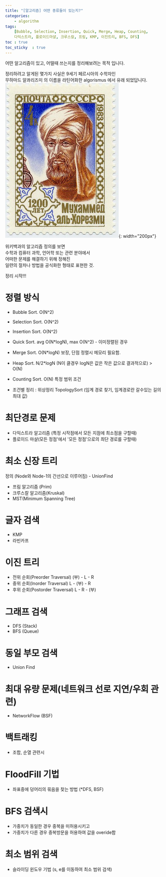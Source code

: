 ```yaml
---
title: "[알고리즘] 어떤 종류들이 있는지?"
categories: 
    - algorithm
tags: 
    [Bubble, Selection, Insertion, Quick, Merge, Heap, Counting,
    다익스트라, 플로이드마샬, 크루스칼, 프림, KMP, 이진트리, BFS, DFS]
toc : true
toc_sticky  : true    
---
```


어떤 알고리즘이 있고, 어떨때 쓰는지를 정리해보려는 목적 입니다.    

정리하려고  알게된 몇가지 사실은 9세기 페르시아의 수학자인    
무하마드 알콰리즈미 의 이름을 라틴어화한 algorismus 에서 유래 되었답니다.       
![무함마드 이븐 무사 알콰리즈미](/assets/images_post/algorithm/algorithm_muhamad.png){: width="200px"}

위키백과의 알고리즘 정의를 보면     
수학과 컴퓨터 과학, 언어학 또는 관련 분야에서    
어떠한 문제를 해결하기 위해 정해진    
일련의 절차나 방법을 공식화한 형태로 표현한 것.

정리 시작!!! 


# 정렬 방식
- Bubble Sort.			O(N^2) 
- Selection Sort.		O(N^2) 
- Insertion Sort.		O(N^2) 
- Quick Sort.			avg O(N*logN), max O(N^2) - 이미정렬된 경우
- Merge Sort.			O(N*logN) 보장, 단점 정렬시 메모리 필요함.
- Heap Sort.			N/2*logN  (N이 클경우 logN은 값은 작은 값으로 결과적으로) > O(N)
- Counting Sort.		O(N) 특정 범위 조건

- 조건별 정리 : 위상정리 TopologySort  (임계 경로 찾기, 임계경로란 갈수있는 길의 최대 값)

# 최단경로 문제
- 다익스트라 알고리즘 (특정 시작점에서 모든 지점에 최소점을 구할때)
- 플로이드 마샬(모든 정점'에서 '모든 정점'으로의 최단 경로를 구할때)
	
# 최소 신장 트리 
정의 (Node와 Node-1의 간선으로 이루어짐) - UnionFind
- 프림 알고리즘 (Prim)
- 크루스칼 알고리즘(Kruskal)
- MST(Minimum Spanning Tree)

# 글자 검색
- KMP
- 라빈카프

# 이진 트리
- 전위 순회(Preorder Traversal)		(부) - L - R
- 중위 순회(Inorder Traversal)		L - (부) - R
- 후위 순회(Postorder Traversal)	L - R - (부)

# 그래프 검색
- DFS (Stack)
- BFS (Queue)

# 동일 부모 검색
- Union Find

# 최대 유량 문제(네트워크 선로 지연/우회 관련)
-  NetworkFlow (BSF)

# 백트래킹
- 조합, 순열 관련시

# FloodFill 기법
- 좌표중에 덩어리의 묶음을 찾는 방법 (*DFS, BSF)

# BFS 검색시
- 가중치가 동일한 경우 중복을 미허용시키고
- 가중치가 다른 경우 중복방문을 허용하여 값을 overide함

# 최소 범위 검색
- 슬라이딩 윈도우 기법 (s, e를 이동하여 최소 범위 검색)
